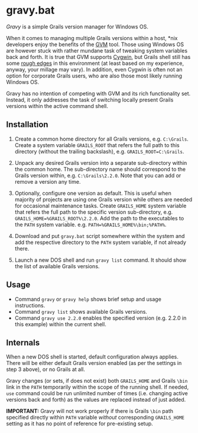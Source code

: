 gravy.bat
=========

_Gravy_ is a simple Grails version manager for Windows OS.

When it comes to managing multiple Grails versions within a host, *nix developers enjoy the benefits of the [GVM](http://gvmtool.net/) tool. Those using Windows OS are however stuck with rather mundane task of tweaking system variables back and forth. It is true that GVM supports [Cygwin](http://cygwin.com/), but Grails shell still has some [rough edges](http://jira.grails.org/browse/GRAILS-8252) in this environment (at least based on my experience, anyway, your millage may vary). In addition, even Cygwin is often not an option for corporate Grails users, who are also those most likely running Windows OS.

Gravy has no intention of competing with GVM and its rich functionality set. Instead, it only addresses the task of switching locally present Grails versions within the active command shell.

Installation
------------

1. Create a common home directory for all Grails versions, e.g. `C:\Grails`. Create a system variable `GRAILS_ROOT` that refers the full path to this directory (without the trailing backslash), e.g. `GRAILS_ROOT=C:\Grails`.

2. Unpack any desired Grails version into a separate sub-directory within the common home. The sub-directory name should correspond to the Grails version within, e.g. `C:\Grails\2.2.0`. Note that you can add or remove a version any time.

3. Optionally, configure one version as default. This is useful when majority of projects are using one Grails version while others are needed for occasional maintenance tasks. Create `GRAILS_HOME` system variable that refers the full path to the specific version sub-directory, e.g. `GRAILS_HOME=%GRAILS_ROOT%\2.2.0`. Add the path to the executables to the `PATH` system variable. e.g. `PATH=%GRAILS_HOME%\bin;%PATH%`.

4. Download and put `gravy.bat` script somewhere within the system and add the respective directory to the `PATH` system variable, if not already there.

5. Launch a new DOS shell and run `gravy list` command. It should show the list of available Grails versions. 

Usage
-----

* Command `gravy` or `gravy help` shows brief setup and usage instructions.
* Command `gravy list` shows available Grails versions.
* Command `gravy use 2.2.0` enables the specified version (e.g. 2.2.0 in this example) within the current shell.

Internals
---------

When a new DOS shell is started, default configuration always applies. There will be either default Grails version enabled (as per the settings in step 3 above), or no Grails at all. 

Gravy changes (or sets, if does not exist) both `GRAILS_HOME` and Grails `\bin` link in the `PATH` temporarily within the scope of the running shell. If needed, `use` command could be run unlimited number of times (i.e. changing active versions back and forth) as the values are replaced instead of just added. 

**IMPORTANT:** Gravy will not work properly if there is Grails `\bin` path specified directly within `PATH` variable _without_ corresponding `GRAILS_HOME` setting as it has no point of reference for pre-existing setup.
